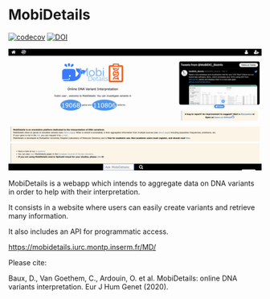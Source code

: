 # MobiDetails

[![codecov](https://codecov.io/gh/beboche/MobiDetails/branch/master/graphs/badge.svg)](https://codecov.io/gh/beboche/MobiDetails)
[![DOI](https://zenodo.org/badge/203738486.svg)](https://zenodo.org/badge/latestdoi/203738486)

![md.gif](doc/img/md.gif)

MobiDetails is a webapp which intends to aggregate data on DNA variants in order to help with their interpretation.

It consists in a website where users can easily create variants and retrieve many information.

It also includes an API for programmatic access.

https://mobidetails.iurc.montp.inserm.fr/MD/


Please cite:

Baux, D., Van Goethem, C., Ardouin, O. et al. MobiDetails: online DNA variants interpretation. Eur J Hum Genet (2020).


